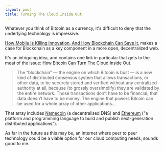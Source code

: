 ```yaml
---
layout: post
title: Turning The Cloud Inside Out
---
```


Whatever you think of Bitcoin as a currency, it's difficult to deny
that the underlying technology is impressive.

[How Mobile Is Killing Innovation, And How Blockchain Can Save It](http://http://readwrite.com/2014/04/10/mobile-killing-innovation-html5-blockchain-apple-google#awesm=~oB3kY5JpOqJGzA),
makes a case for Blockchain as a key component in a more open,
decentralized web.

It's an intriguing idea, and contains one link in particular that gets
to the meat of the issue: [How Bitcoin Can Turn The Cloud Inside Out](http://techcrunch.com/2014/03/22/enter-the-blockchain-how-bitcoin-can-turn-the-cloud-inside-out/).

> The “blockchain” — the engine on which Bitcoin is built — is a new
  kind of distributed consensus system that allows transactions, or
  other data, to be securely stored and verified without any
  centralized authority at all, because (to grossly oversimplify) they
  are validated by the entire network. Those transactions don’t have
  to be financial; that data doesn’t have to be money. The engine that
  powers Bitcoin can be used for a whole array of other applications…

That array includes
[Namecoin](http://www.coindesk.com/what-are-namecoins-and-bit-domains/)
(a decentralised DNS) and [Ethereum](https://www.ethereum.org/) ("a
platform and programming language to build and publish next-generation
distributed applications").

As far in the future as this may be, an internet where peer to peer
technology could be a viable option for our cloud computing needs,
sounds good to me.